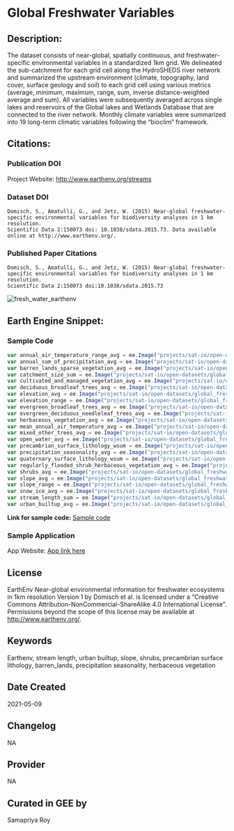 
# Global Freshwater Variables

## Description:

The dataset consists of near-global, spatially continuous, and freshwater-specific environmental variables in a standardized 1km grid. We delineated the sub-catchment for each grid cell along the HydroSHEDS river network and summarized the upstream environment (climate, topography, land cover, surface geology and soil) to each grid cell using various metrics (average, minimum, maximum, range, sum, inverse distance-weighted average and sum). All variables were subsequently averaged across single lakes and reservoirs of the Global lakes and Wetlands Database that are connected to the river network. Monthly climate variables were summarized into 19 long-term climatic variables following the “bioclim” framework.

## Citations:

### Publication DOI

Project Website: http://www.earthenv.org/streams

### Dataset DOI

```
Domisch, S., Amatulli, G., and Jetz, W. (2015) Near-global freshwater-specific environmental variables for biodiversity analyses in 1 km resolution.
Scientific Data 2:150073 doi: 10.1038/sdata.2015.73. Data available online at http://www.earthenv.org/.
```

### Published Paper Citations

```
Domisch, S., Amatulli, G., and Jetz, W. (2015) Near-global freshwater-specific environmental variables for biodiversity analyses in 1 km resolution.
Scientific Data 2:150073 doi:10.1038/sdata.2015.73
```

![fresh_water_earthenv](https://user-images.githubusercontent.com/6677629/117553926-f0780300-b019-11eb-8139-d68cafbd1ff3.gif)

## Earth Engine Snippet:

### Sample Code

```js
var annual_air_temperature_range_avg = ee.Image("projects/sat-io/open-datasets/global_freshwater_variables/annual_air_temperature_range_avg");
var annual_sum_of_precipitation_avg = ee.Image("projects/sat-io/open-datasets/global_freshwater_variables/annual_sum_of_precipitation_avg");
var barren_lands_sparse_vegetation_avg = ee.Image("projects/sat-io/open-datasets/global_freshwater_variables/barren_lands_sparse_vegetation_avg");
var catchment_size_sum = ee.Image("projects/sat-io/open-datasets/global_freshwater_variables/catchment_size_sum");
var cultivated_and_managed_vegetation_avg = ee.Image("projects/sat-io/open-datasets/global_freshwater_variables/cultivated_and_managed_vegetation_avg");
var deciduous_broadleaf_trees_avg = ee.Image("projects/sat-io/open-datasets/global_freshwater_variables/deciduous_broadleaf_trees_avg");
var elevation_avg = ee.Image("projects/sat-io/open-datasets/global_freshwater_variables/elevation_avg");
var elevation_range = ee.Image("projects/sat-io/open-datasets/global_freshwater_variables/elevation_range");
var evergreen_broadleaf_trees_avg = ee.Image("projects/sat-io/open-datasets/global_freshwater_variables/evergreen_broadleaf_trees_avg");
var evergreen_deciduous_needleleaf_trees_avg = ee.Image("projects/sat-io/open-datasets/global_freshwater_variables/evergreen_deciduous_needleleaf_trees_avg");
var herbaceous_vegetation_avg = ee.Image("projects/sat-io/open-datasets/global_freshwater_variables/herbaceous_vegetation_avg");
var mean_annual_air_temperature_avg = ee.Image("projects/sat-io/open-datasets/global_freshwater_variables/mean_annual_air_temperature_avg");
var mixed_other_trees_avg = ee.Image("projects/sat-io/open-datasets/global_freshwater_variables/mixed_other_trees_avg");
var open_water_avg = ee.Image("projects/sat-io/open-datasets/global_freshwater_variables/open_water_avg");
var precambrian_surface_lithology_wsum = ee.Image("projects/sat-io/open-datasets/global_freshwater_variables/precambrian_surface_lithology_wsum");
var precipitation_seasonality_avg = ee.Image("projects/sat-io/open-datasets/global_freshwater_variables/precipitation_seasonality_avg");
var quaternary_surface_lithology_wsum = ee.Image("projects/sat-io/open-datasets/global_freshwater_variables/quaternary_surface_lithology_wsum");
var regularly_flooded_shrub_herbaceous_vegetation_avg = ee.Image("projects/sat-io/open-datasets/global_freshwater_variables/regularly_flooded_shrub_herbaceous_vegetation_avg");
var shrubs_avg = ee.Image("projects/sat-io/open-datasets/global_freshwater_variables/shrubs_avg");
var slope_avg = ee.Image("projects/sat-io/open-datasets/global_freshwater_variables/slope_avg");
var slope_range = ee.Image("projects/sat-io/open-datasets/global_freshwater_variables/slope_range");
var snow_ice_avg = ee.Image("projects/sat-io/open-datasets/global_freshwater_variables/snow-ice_avg");
var stream_length_sum = ee.Image("projects/sat-io/open-datasets/global_freshwater_variables/stream_length_sum");
var urban_builtup_avg = ee.Image("projects/sat-io/open-datasets/global_freshwater_variables/urban_builtup_avg");
```

**Link for sample code:** [Sample code](https://code.earthengine.google.com/?scriptPath=users/sat-io/awesome-gee-catalog-examples:earthenv-bd-ecosystems-clim-layers/GLOBAL-FRESHWATER-VARIABLES)

### Sample Application

App Website: [App link here](https://earthenv-dot-map-of-life.appspot.com/2/-24.961/-21.453?collections=streams&layers=Precipitation_seasonality_(avg))

## License

EarthEnv Near-global environmental information for freshwater ecosystems in 1km resolution Version 1 by Domisch et al. is licensed under a “Creative Commons Attribution-NonCommercial-ShareAlike 4.0 International License”. Permissions beyond the scope of this license may be available at http://www.earthenv.org/.

## Keywords

Earthenv, stream length, urban builtup, slope, shrubs, precambrian surface lithology, barren_lands, precipitation seasonality, herbaceous vegetation

## Date Created

2021-05-09

## Changelog

NA

## Provider

NA

## Curated in GEE by
Samapriya Roy